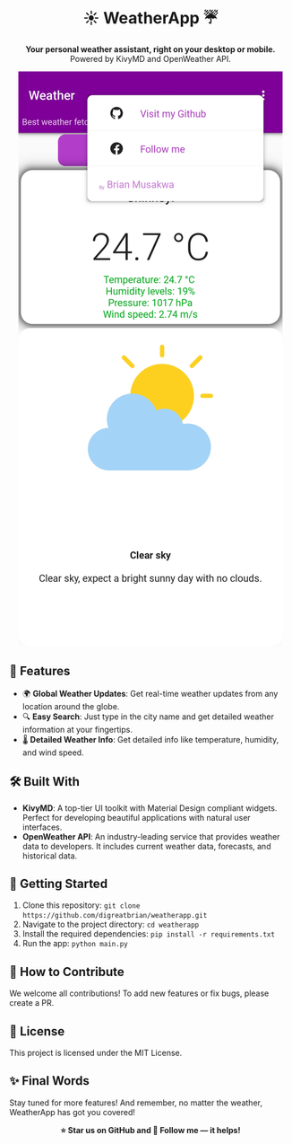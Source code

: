 <h1 align="center">☀️ WeatherApp ☔️</h1>

<p align="center">
  <strong>Your personal weather assistant, right on your desktop or mobile.</strong>
  <br />
  Powered by KivyMD and OpenWeather API.
</p>

<p align="center">
  <img src="https://github.com/digreatbrian/weatherapp/blob/main/weatherapp.jpg" alt="App Screenshot" />
</p>

## 🌟 Features

- 🌍 **Global Weather Updates**: Get real-time weather updates from any location around the globe.
- 🔍 **Easy Search**: Just type in the city name and get detailed weather information at your fingertips.
- 🌡️ **Detailed Weather Info**: Get detailed info like temperature, humidity, and wind speed.

## 🛠️ Built With

- **KivyMD**: A top-tier UI toolkit with Material Design compliant widgets. Perfect for developing beautiful applications with natural user interfaces. 
- **OpenWeather API**: An industry-leading service that provides weather data to developers. It includes current weather data, forecasts, and historical data.

## 🚀 Getting Started

1. Clone this repository: `git clone https://github.com/digreatbrian/weatherapp.git`
2. Navigate to the project directory: `cd weatherapp`
3. Install the required dependencies: `pip install -r requirements.txt`
4. Run the app: `python main.py`

## 🤝 How to Contribute

We welcome all contributions! To add new features or fix bugs, please create a PR.

## 📄 License

This project is licensed under the MIT License. 

## ✨ Final Words

Stay tuned for more features! And remember, no matter the weather, WeatherApp has got you covered!

<p align="center">
  <strong>⭐️ Star us on GitHub and 🚀 Follow me — it helps!</strong>
</p>
